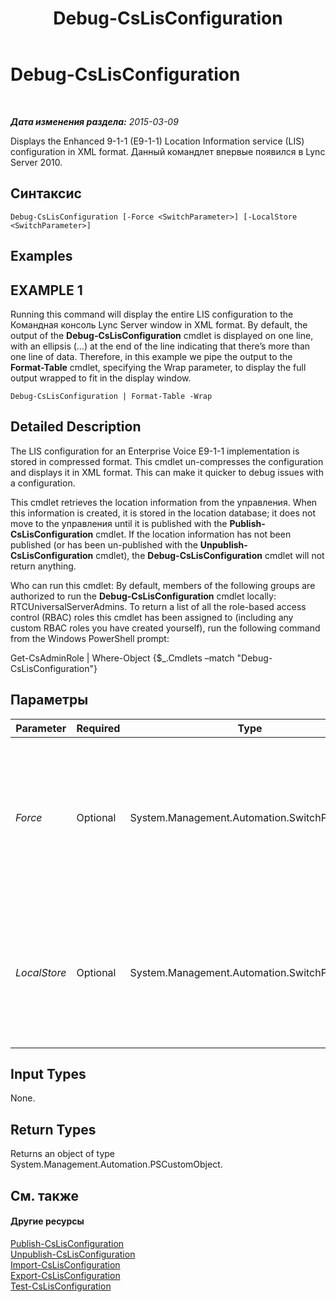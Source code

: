 ﻿---
title: Debug-CsLisConfiguration
TOCTitle: Debug-CsLisConfiguration
ms:assetid: 8cc718d6-52ec-4ff3-a77e-8d6df1725fb0
ms:mtpsurl: https://technet.microsoft.com/ru-ru/library/Gg398710(v=OCS.15)
ms:contentKeyID: 49310458
ms.date: 05/19/2016
mtps_version: v=OCS.15
ms.translationtype: HT
---

# Debug-CsLisConfiguration

 

_**Дата изменения раздела:** 2015-03-09_

Displays the Enhanced 9-1-1 (E9-1-1) Location Information service (LIS) configuration in XML format. Данный командлет впервые появился в Lync Server 2010.

## Синтаксис

    Debug-CsLisConfiguration [-Force <SwitchParameter>] [-LocalStore <SwitchParameter>]

## Examples

## EXAMPLE 1

Running this command will display the entire LIS configuration to the Командная консоль Lync Server window in XML format. By default, the output of the **Debug-CsLisConfiguration** cmdlet is displayed on one line, with an ellipsis (…) at the end of the line indicating that there’s more than one line of data. Therefore, in this example we pipe the output to the **Format-Table** cmdlet, specifying the Wrap parameter, to display the full output wrapped to fit in the display window.

    Debug-CsLisConfiguration | Format-Table -Wrap

## Detailed Description

The LIS configuration for an Enterprise Voice E9-1-1 implementation is stored in compressed format. This cmdlet un-compresses the configuration and displays it in XML format. This can make it quicker to debug issues with a configuration.

This cmdlet retrieves the location information from the управления. When this information is created, it is stored in the location database; it does not move to the управления until it is published with the **Publish-CsLisConfiguration** cmdlet. If the location information has not been published (or has been un-published with the **Unpublish-CsLisConfiguration** cmdlet), the **Debug-CsLisConfiguration** cmdlet will not return anything.

Who can run this cmdlet: By default, members of the following groups are authorized to run the **Debug-CsLisConfiguration** cmdlet locally: RTCUniversalServerAdmins. To return a list of all the role-based access control (RBAC) roles this cmdlet has been assigned to (including any custom RBAC roles you have created yourself), run the following command from the Windows PowerShell prompt:

Get-CsAdminRole | Where-Object {$\_.Cmdlets –match "Debug-CsLisConfiguration"}

## Параметры


<table>
<colgroup>
<col style="width: 25%" />
<col style="width: 25%" />
<col style="width: 25%" />
<col style="width: 25%" />
</colgroup>
<thead>
<tr class="header">
<th>Parameter</th>
<th>Required</th>
<th>Type</th>
<th>Description</th>
</tr>
</thead>
<tbody>
<tr class="odd">
<td><p><em>Force</em></p></td>
<td><p>Optional</p></td>
<td><p>System.Management.Automation.SwitchParameter</p></td>
<td><p>Suppresses any confirmation prompts that would otherwise be displayed before making changes.</p></td>
</tr>
<tr class="even">
<td><p><em>LocalStore</em></p></td>
<td><p>Optional</p></td>
<td><p>System.Management.Automation.SwitchParameter</p></td>
<td><p>Allows you to specify a domain controller. If no domain controller is specified, the first available will be used.</p></td>
</tr>
</tbody>
</table>


## Input Types

None.

## Return Types

Returns an object of type System.Management.Automation.PSCustomObject.

## См. также

#### Другие ресурсы

[Publish-CsLisConfiguration](publish-cslisconfiguration.md)  
[Unpublish-CsLisConfiguration](unpublish-cslisconfiguration.md)  
[Import-CsLisConfiguration](import-cslisconfiguration.md)  
[Export-CsLisConfiguration](export-cslisconfiguration.md)  
[Test-CsLisConfiguration](test-cslisconfiguration.md)

